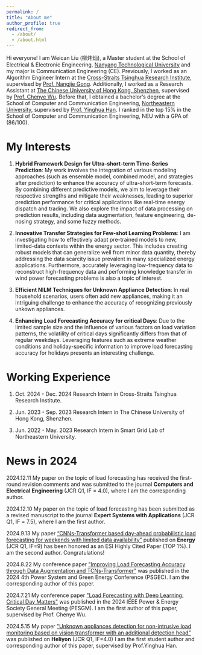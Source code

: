 ```yaml
---
permalink: /
title: "About me"
author_profile: true
redirect_from: 
  - /about/
  - /about.html
---
```


Hi everyone! I am Weican Liu (柳炜灿), a Master student at the School of Electrical & Electronic Engineering, [Nanyang Technological University](https://www.ntu.edu.sg/) and my major is Communication Engineering (CE). Previously, I worked as an Algorithm Engineer Intern at the [Cross-Straits Tsinghua Research Institute](https://tsinghua-hx.org.cn/), supervised by [Prof. Nangjie Gong](https://sites.google.com/site/gongnanjie/home). Additionally, I worked as a Research Assistant at [The Chinese University of Hong Kong, Shenzhen](https://sse.cuhk.edu.cn/), supervised by [Prof. Chenye Wu](https://www.wuchenye.cn/index-cn.html). Before that, I obtained a bachelor’s degree at the School of Computer and Communication Engineering, [Northeastern University](https://www.neuq.edu.cn/), supervised by [Prof. Yinghua Han](https://ieeexplore.ieee.org/author/37293173100). I ranked in the top 15% in the School of Computer and Communication Engineering, NEU with a GPA of (86/100).

**My Interests**
======
1. **Hybrid Framework Design for Ultra-short-term Time-Series Prediction**: My work involves the integration of various modeling approaches (such as ensemble model, combined model, and strategies after prediction) to enhance the accuracy of ultra-short-term forecasts. By combining different predictive models, we aim to leverage their respective strengths and mitigate their weaknesses, leading to superior prediction performance for critical applications like real-time energy dispatch and trading. We also explore the impact of data processing on prediction results, including data augmentation, feature engineering, de-nosing strategy, and some fuzzy methods.

2. **Innovative Transfer Strategies for Few-shot Learning Problems**: I am investigating how to effectively adapt pre-trained models to new, limited-data contexts within the energy sector. This includes creating robust models that can generalize well from minor data quantity, thereby addressing the data scarcity issue prevalent in many specialized energy applications. Furthermore, accurately leveraging low-frequency data to reconstruct high-frequency data and performing knowledge transfer in wind power forecasting problems is also a topic of interest.

3. **Efficient NILM Techniques for Unknown Appliance Detection**: In real household scenarios, users often add new appliances, making it an intriguing challenge to enhance the accuracy of recognizing previously unkown appliances.

4. **Enhancing Load Forecasting Accuracy for critical Days**: Due to the limited sample size and the influence of various factors on load variation patterns, the volatility of critical days significantly differs from that of regular weekdays. Leveraging features such as extreme weather conditions and holiday-specific information to improve load forecasting accuracy for holidays presents an interesting challenge.

**Working Experience**
======
1. Oct. 2024 - Dec. 2024 Research Intern in Cross-Straits Tsinghua Research Institute.

2. Jun. 2023 - Sep. 2023 Research Intern in The Chinese University of Hong Kong, Shenzhen.

3. Jun. 2022 - May. 2023 Research Intern in Smart Grid Lab of Northeastern University.

News in 2024
======
2024.12.11 My paper on the topic of load forecasting has received the first-round revision comments and was submitted to the journal **Computers and Electrical Engineering** (JCR Q1, IF = 4.0), where I am the corresponding author.

2024.12.10 My paper on the topic of load forecasting has been submitted as a revised manuscript to the journal **Expert Systems with Applications** (JCR Q1, IF = 7.5), where I am the first author. 

2024.9.13 My paper [“CNNs-Transformer based day-ahead probabilistic load forecasting for weekends with limited data availability”](https://www.sciencedirect.com/science/article/pii/S0360544224004389) published on **Energy** (JCR Q1, IF=9) has been honored as an ESI Highly Cited Paper (TOP 1%). I am the second author. Congratulations!

2024.8.22 My conference paper ["Improving Load Forecasting Accuracy through Data Augmentation and TCNs-Transformer"](https://ieeexplore.ieee.org/abstract/document/10721021) was published in the 2024 4th Power System and Green Energy Conference (PSGEC). I am the corresponding author of this paper. 

2024.7.21 My conference paper ["Load Forecasting with Deep Learning: Critical Day Matters"](https://ieeexplore.ieee.org/abstract/document/10688616) was published in the 2024 IEEE Power & Energy Society General Meeting (PESGM). I am the first author of this paper, supervised by Prof. Chenye Wu.

2024.5.15 My paper ["Unknown appliances detection for non-intrusive load monitoring based on vision transformer with an additional detection head"](https://www.cell.com/heliyon/fulltext/S2405-8440(24)06697-0) was published on **Heliyon** (JCR Q1, IF=4.0) I am the first student author and corresponding author of this paper, supervised by Prof.Yinghua Han.




